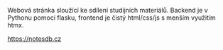 Webová stránka sloužící ke sdílení studijních materiálů. Backend je v Pythonu pomocí flasku, frontend je čistý html/css/js s menším využitím htmx.

https://notesdb.cz
